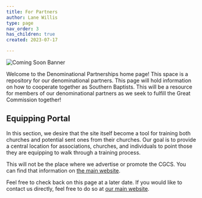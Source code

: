 ```yaml
---
title: For Partners
author: Lane Willis
type: page
nav_order: 3
has_children: true
created: 2023-07-17

---
```


![Coming Soon Banner](https://i.imgur.com/pxK8WAn.png)

Welcome to the Denominational Partnerships home page! This space is a repository for our denominational partners. This page will hold information on how to cooperate together as Southern Baptists. This will be a resource for members of our denominational partners as we seek to fulfill the Great Commission together!

## Equipping Portal
In this section, we desire that the site itself become a tool for training both churches and potential sent ones from their churches. Our goal is to provide a central location for associations, churches, and individuals to point those they are equipping to walk through a training process.

This will not be the place where we advertise or promote the CGCS. You can find that information on [the main website](https://thecgcs.org/trips).

Feel free to check back on this page at a later date. If you would like to contact us directly, feel free to do so at [our main website](https://thecgcs.org/contact/).

